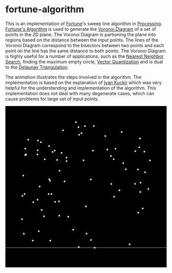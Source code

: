 # fortune-algorithm
This is an implementation of [Fortune](http://ect.bell-labs.com/who/sjf/)'s sweep line algorithm in [Processing](https://processing.org/). [Fortune's Algorithm](https://en.wikipedia.org/wiki/Fortune%27s_algorithm) is used to generate the [Voronoi Diagram](https://en.wikipedia.org/wiki/Voronoi_diagram) of a set of points in the 2D plane. The Voronoi Diagram is partioning the plane into regions based on the distance between the input points. The lines of the Voronoi Diagram correspond to the bisectors between two points and each point on the line has the same distance to both points. The Voronoi Diagram is highly useful for a number of applications, such as the [Nearest Neighbor Search](https://en.wikipedia.org/wiki/Nearest_neighbor_search), finding the maximum empty circle, [Vector Quantization](https://en.wikipedia.org/wiki/Vector_quantization) and is dual to the [Delaunay Triangulation](https://en.wikipedia.org/wiki/Delaunay_triangulation).

The animation illustrates the steps involved in the algorithm. The implementation is based on the explanation of [Ivan Kuckir](http://blog.ivank.net/fortunes-algorithm-and-implementation.html) which was very helpful for the understanding and implementation of the algorithm. This implementation does not deal with many degenerate cases, which can cause problems for large set of input points.

![Animation](FortuneAlgorithm/animation.gif)
